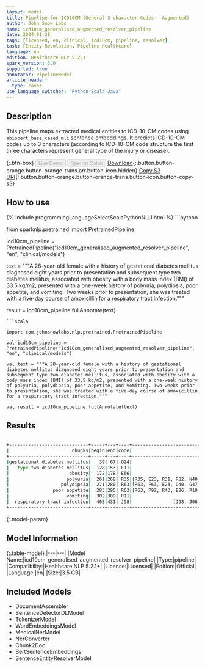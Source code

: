 ```yaml
---
layout: model
title: Pipeline for ICD10CM (General 3-character Codes - Augmented)
author: John Snow Labs
name: icd10cm_generalised_augmented_resolver_pipeline
date: 2024-01-28
tags: [licensed, en, clinical, icd10cm, pipeline, resolver]
task: [Entity Resolution, Pipeline Healthcare]
language: en
edition: Healthcare NLP 5.2.1
spark_version: 3.0
supported: true
annotator: PipelineModel
article_header:
  type: cover
use_language_switcher: "Python-Scala-Java"
---
```


## Description

This pipeline maps extracted medical entities to ICD-10-CM codes using `sbiobert_base_cased_mli` sentence embeddings. It predicts ICD-10-CM codes up to 3 characters (according to ICD-10-CM code structure the first three characters represent general type of the injury or disease).

{:.btn-box}
<button class="button button-orange" disabled>Live Demo</button>
<button class="button button-orange" disabled>Open in Colab</button>
[Download](https://s3.amazonaws.com/auxdata.johnsnowlabs.com/clinical/models/icd10cm_generalised_augmented_resolver_pipeline_en_5.2.1_3.0_1706446610425.zip){:.button.button-orange.button-orange-trans.arr.button-icon.hidden}
[Copy S3 URI](s3://auxdata.johnsnowlabs.com/clinical/models/icd10cm_generalised_augmented_resolver_pipeline_en_5.2.1_3.0_1706446610425.zip){:.button.button-orange.button-orange-trans.button-icon.button-copy-s3}

## How to use



<div class="tabs-box" markdown="1">
{% include programmingLanguageSelectScalaPythonNLU.html %}
```python

from sparknlp.pretrained import PretrainedPipeline

icd10cm_pipeline = PretrainedPipeline("icd10cm_generalised_augmented_resolver_pipeline", "en", "clinical/models")

text = """A 28-year-old female with a history of gestational diabetes mellitus diagnosed eight years prior to presentation and subsequent type two diabetes mellitus, associated with obesity with a body mass index (BMI) of 33.5 kg/m2, presented with a one-week history of polyuria, polydipsia, poor appetite, and vomiting. Two weeks prior to presentation, she was treated with a five-day course of amoxicillin for a respiratory tract infection."""

result = icd10cm_pipeline.fullAnnotate(text)

```
```scala

import com.johnsnowlabs.nlp.pretrained.PretrainedPipeline

val icd10cm_pipeline = PretrainedPipeline("icd10cm_generalised_augmented_resolver_pipeline", "en", "clinical/models")

val text = """A 28-year-old female with a history of gestational diabetes mellitus diagnosed eight years prior to presentation and subsequent type two diabetes mellitus, associated with obesity with a body mass index (BMI) of 33.5 kg/m2, presented with a one-week history of polyuria, polydipsia, poor appetite, and vomiting. Two weeks prior to presentation, she was treated with a five-day course of amoxicillin for a respiratory tract infection."""

val result = icd10cm_pipeline.fullAnnotate(text)

```
</div>

## Results

```bash

+-----------------------------+-----+---+----+-----------------------------------------------------------------+--------------------------------------------------------------------------------+--------------------------------------------------------------------------------+
|                       chunks|begin|end|code|                                                        all_codes|                                                                     resolutions|                                                                   all_distances|
+-----------------------------+-----+---+----+-----------------------------------------------------------------+--------------------------------------------------------------------------------+--------------------------------------------------------------------------------+
|gestational diabetes mellitus|   39| 67| O24|                                                  [O24, Z86, Z87]|[gestational diabetes mellitus [gestational diabetes mellitus], history of ge...|                                                        [0.0000, 0.0432, 0.0438]|
|   type two diabetes mellitus|  128|153| E11|                                             [E11, O24, E13, E10]|[type 2 diabetes mellitus [type 2 diabetes mellitus], pre-existing type 2 dia...|                                                [0.0065, 0.0374, 0.0388, 0.0394]|
|                      obesity|  172|178| E66|                         [E66, Z68, Q13, Z86, E34, H35, Z83, Q55]|[obesity [obesity, unspecified], obese [body mass index [bmi] 40.0-44.9, adul...|                [0.0000, 0.0264, 0.0278, 0.0403, 0.0414, 0.0449, 0.0473, 0.0482]|
|                     polyuria|  261|268| R35|[R35, E23, R31, R82, N40, E72, O04, R30, R80, E88, N03, P96, N02]|[polyuria [polyuria], polyuric state (disorder) [diabetes insipidus], hematur...|[0.0000, 0.1016, 0.1103, 0.1126, 0.1237, 0.1303, 0.1319, 0.1303, 0.1346, 0.13...|
|                   polydipsia|  271|280| R63|[R63, F63, E23, O40, G47, M79, R06, H53, I44, Q30, I45, R00, M35]|[polydipsia [polydipsia], psychogenic polydipsia [other impulse disorders], p...|[0.0000, 0.0455, 0.0635, 0.1474, 0.1520, 0.1553, 0.1641, 0.1675, 0.1648, 0.17...|
|                poor appetite|  283|295| R63|[R63, P92, R43, E86, R19, F52, Z72, R06, Z76, R53, R45, F50, R10]|[poor appetite [anorexia], poor feeding [feeding problem of newborn, unspecif...|[0.0000, 0.0603, 0.0730, 0.0837, 0.0844, 0.0847, 0.0861, 0.0870, 0.0871, 0.08...|
|                     vomiting|  302|309| R11|                                                  [R11, G43, P92]|[vomiting [vomiting], periodic vomiting [cyclical vomiting, in migraine, intr...|                                                        [0.0000, 0.0484, 0.0492]|
|  respiratory tract infection|  405|431| J98|               [J98, J06, A49, J04, J22, P28, Z59, T17, J20, J18]|[respiratory tract infection [other specified respiratory disorders], upper r...|[0.0000, 0.0472, 0.0524, 0.0698, 0.0706, 0.0803, 0.0798, 0.0789, 0.0885, 0.0911]|
+-----------------------------+-----+---+----+-----------------------------------------------------------------+--------------------------------------------------------------------------------+--------------------------------------------------------------------------------+

```

{:.model-param}
## Model Information

{:.table-model}
|---|---|
|Model Name:|icd10cm_generalised_augmented_resolver_pipeline|
|Type:|pipeline|
|Compatibility:|Healthcare NLP 5.2.1+|
|License:|Licensed|
|Edition:|Official|
|Language:|en|
|Size:|3.5 GB|

## Included Models

- DocumentAssembler
- SentenceDetectorDLModel
- TokenizerModel
- WordEmbeddingsModel
- MedicalNerModel
- NerConverter
- Chunk2Doc
- BertSentenceEmbeddings
- SentenceEntityResolverModel